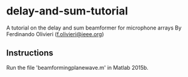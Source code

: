 # delay-and-sum-tutorial
A tutorial on the delay and sum beamformer for microphone arrays
By Ferdinando Olivieri (f.olivieri@ieee.org)

## Instructions
Run the file 'beamformingplanewave.m' in Matlab 2015b.
